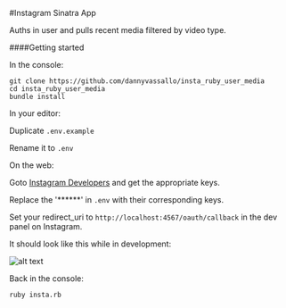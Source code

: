 #Instagram Sinatra App

Auths in user and pulls recent media filtered by video type.

####Getting started

In the console:

```shell
git clone https://github.com/dannyvassallo/insta_ruby_user_media
cd insta_ruby_user_media
bundle install
```

In your editor:

Duplicate `.env.example`

Rename it to `.env`

On the web:

Goto [Instagram Developers](https://www.instagram.com/developer/) and get the appropriate keys.

Replace the '******' in `.env` with their corresponding keys.

Set your redirect_uri to `http://localhost:4567/oauth/callback`
in the dev panel on Instagram.

It should look like this while in development:

![alt text](https://s3-us-west-2.amazonaws.com/instascrape/instaexample.png "Example Image")

Back in the console:
```
ruby insta.rb
```
